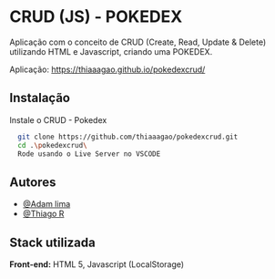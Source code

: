 
# CRUD (JS) - POKEDEX

Aplicação com o conceito de CRUD (Create, Read, Update & Delete) utilizando HTML e Javascript, criando uma POKEDEX.

Aplicação: https://thiaaagao.github.io/pokedexcrud/

## Instalação

Instale o CRUD - Pokedex

```bash
  git clone https://github.com/thiaaagao/pokedexcrud.git
  cd .\pokedexcrud\
  Rode usando o Live Server no VSCODE
```

## Autores

- [@Adam lima](https://github.com/adam-lima)
- [@Thiago R](https://github.com/thiaaagao)

## Stack utilizada

**Front-end:** HTML 5, Javascript (LocalStorage)
